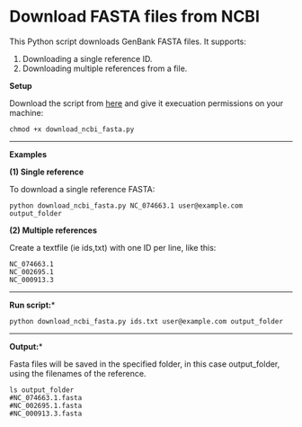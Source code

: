 # Download FASTA files from NCBI

This Python script downloads GenBank FASTA files. It supports:
1. Downloading a single reference ID.
2. Downloading multiple references from a file.

**Setup**

Download the script from [here](https://github.com/agudeloromero/Download_fasta_NCBI/blob/main/script/download_ncbi_fasta.py) and give it execuation permissions on your machine:
```
chmod +x download_ncbi_fasta.py
```

---

**Examples**

**(1) Single reference**

To download a single reference FASTA:
```
python download_ncbi_fasta.py NC_074663.1 user@example.com output_folder
```

**(2) Multiple references**

Create a textfile (ie ids,txt) with one ID per line, like this:
```
NC_074663.1
NC_002695.1
NC_000913.3
```

---

**Run script:***

```
python download_ncbi_fasta.py ids.txt user@example.com output_folder
```

---

**Output:***

Fasta files will be saved in the specified folder, in this case output_folder, using the filenames of the reference.
```
ls output_folder
#NC_074663.1.fasta
#NC_002695.1.fasta
#NC_000913.3.fasta
```


